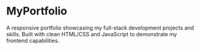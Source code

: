 # MyPortfolio
A responsive portfolio showcasing my full-stack development projects and skills. Built with clean HTML/CSS and JavaScript to demonstrate my frontend capabilities.
